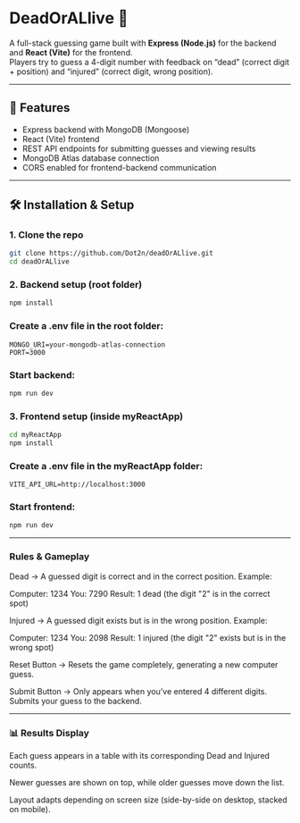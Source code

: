 # DeadOrALlive 🎯

A full-stack guessing game built with **Express (Node.js)** for the backend and **React (Vite)** for the frontend.  
Players try to guess a 4-digit number with feedback on “dead” (correct digit + position) and “injured” (correct digit, wrong position).

---

## 🚀 Features
- Express backend with MongoDB (Mongoose)
- React (Vite) frontend
- REST API endpoints for submitting guesses and viewing results
- MongoDB Atlas database connection
- CORS enabled for frontend-backend communication

---

## 🛠️ Installation & Setup

### 1. Clone the repo
```bash
git clone https://github.com/Dot2n/deadOrALlive.git
cd deadOrALlive

```
### 2. Backend setup (root folder)
```bash
npm install
```

### Create a .env file in the root folder:
```env
MONGO_URI=your-mongodb-atlas-connection
PORT=3000
```
### Start backend:
```bash
npm run dev
```
### 3. Frontend setup (inside myReactApp)
```bash
cd myReactApp
npm install
```


### Create a .env file in the myReactApp folder:
```env
VITE_API_URL=http://localhost:3000
```

### Start frontend:
```bash
npm run dev

```
-----------

### Rules & Gameplay

Dead → A guessed digit is correct and in the correct position.
Example:

Computer: 1234
You:      7290
Result:   1 dead (the digit "2" is in the correct spot)

Injured → A guessed digit exists but is in the wrong position.
Example:

Computer: 1234
You:      2098
Result:   1 injured (the digit "2" exists but is in the wrong spot)

Reset Button → Resets the game completely, generating a new computer guess.

Submit Button → Only appears when you’ve entered 4 different digits. Submits your guess to the backend.

-----------

### 📊 Results Display

Each guess appears in a table with its corresponding Dead and Injured counts.

Newer guesses are shown on top, while older guesses move down the list.

Layout adapts depending on screen size (side-by-side on desktop, stacked on mobile).

